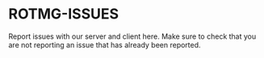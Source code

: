 # ROTMG-ISSUES
Report issues with our server and client here. Make sure to check that you are not reporting an issue that has already been reported.
